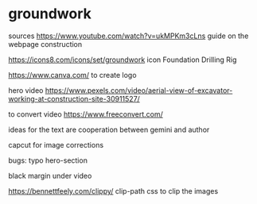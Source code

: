 # groundwork





sources 
https://www.youtube.com/watch?v=ukMPKm3cLns guide on the webpage construction

https://icons8.com/icons/set/groundwork icon Foundation Drilling Rig


https://www.canva.com/ to create logo

hero video https://www.pexels.com/video/aerial-view-of-excavator-working-at-construction-site-30911527/

to convert video https://www.freeconvert.com/

ideas for the text are cooperation between gemini and author

capcut for image corrections


bugs:
typo hero-section

black margin under video

https://bennettfeely.com/clippy/ clip-path css to clip the images